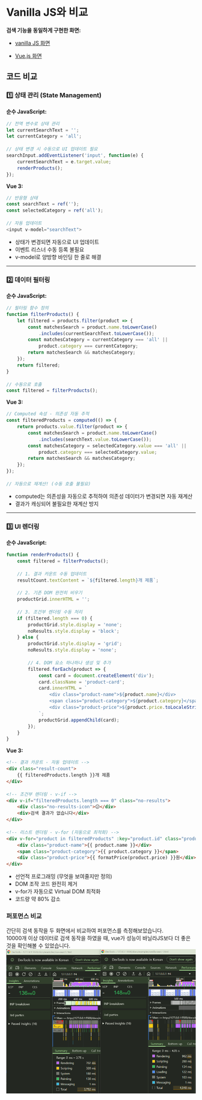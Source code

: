 # Vanilla JS와 비교

**검색 기능을 동일하게 구현한 화면:**

- [vanilla JS 화면](examples/vanilla-search.html)

- [Vue.js 화면](examples/vue-search.html)

## 코드 비교

### 1️⃣ 상태 관리 (State Management)

**순수 JavaScript:**
```javascript
// 전역 변수로 상태 관리
let currentSearchText = '';
let currentCategory = 'all';

// 상태 변경 시 수동으로 UI 업데이트 필요
searchInput.addEventListener('input', function(e) {
    currentSearchText = e.target.value;
    renderProducts();
});
```

**Vue 3:**
```javascript
// 반응형 상태
const searchText = ref('');
const selectedCategory = ref('all');

// 자동 업데이트
<input v-model="searchText">
```
- 상태가 변경되면 자동으로 UI 업데이트
- 이벤트 리스너 수동 등록 불필요
- v-model로 양방향 바인딩 한 줄로 해결

---

### 2️⃣ 데이터 필터링

**순수 JavaScript:**
```javascript
// 필터링 함수 정의
function filterProducts() {
    let filtered = products.filter(product => {
        const matchesSearch = product.name.toLowerCase()
            .includes(currentSearchText.toLowerCase());
        const matchesCategory = currentCategory === 'all' || 
            product.category === currentCategory;
        return matchesSearch && matchesCategory;
    });
    return filtered;
}

// 수동으로 호출
const filtered = filterProducts();
```

**Vue 3:**
```javascript
// Computed 속성 - 의존성 자동 추적
const filteredProducts = computed(() => {
    return products.value.filter(product => {
        const matchesSearch = product.name.toLowerCase()
            .includes(searchText.value.toLowerCase());
        const matchesCategory = selectedCategory.value === 'all' || 
            product.category === selectedCategory.value;
        return matchesSearch && matchesCategory;
    });
});

// 자동으로 재계산! (수동 호출 불필요)
```
- computed는 의존성을 자동으로 추적하여 의존성 데이터가 변경되면 자동 재계산
- 결과가 캐싱되어 불필요한 재계산 방지

---

### 3️⃣ UI 렌더링

**순수 JavaScript:**
```javascript
function renderProducts() {
    const filtered = filterProducts();
    
    // 1. 결과 카운트 수동 업데이트
    resultCount.textContent = `${filtered.length}개 제품`;
    
    // 2. 기존 DOM 완전히 비우기
    productGrid.innerHTML = '';
    
    // 3. 조건부 렌더링 수동 처리
    if (filtered.length === 0) {
        productGrid.style.display = 'none';
        noResults.style.display = 'block';
    } else {
        productGrid.style.display = 'grid';
        noResults.style.display = 'none';
        
        // 4. DOM 요소 하나하나 생성 및 추가
        filtered.forEach(product => {
            const card = document.createElement('div');
            card.className = 'product-card';
            card.innerHTML = `
                <div class="product-name">${product.name}</div>
                <span class="product-category">${product.category}</span>
                <div class="product-price">${product.price.toLocaleString()}원</div>
            `;
            productGrid.appendChild(card);
        });
    }
}
```

**Vue 3:**
```html
<!-- 결과 카운트 - 자동 업데이트 -->
<div class="result-count">
    {{ filteredProducts.length }}개 제품
</div>

<!-- 조건부 렌더링 - v-if -->
<div v-if="filteredProducts.length === 0" class="no-results">
    <div class="no-results-icon">😕</div>
    <div>검색 결과가 없습니다</div>
</div>

<!-- 리스트 렌더링 - v-for (자동으로 최적화) -->
<div v-for="product in filteredProducts" :key="product.id" class="product-card">
    <div class="product-name">{{ product.name }}</div>
    <span class="product-category">{{ product.category }}</span>
    <div class="product-price">{{ formatPrice(product.price) }}원</div>
</div>
```
- 선언적 프로그래밍 (무엇을 보여줄지만 정의)
- DOM 조작 코드 완전히 제거
- v-for가 자동으로 Virtual DOM 최적화
- 코드량 약 80% 감소

### 퍼포먼스 비교
간단히 검색 동작을 두 화면에서 비교하여 퍼포먼스를 측정해보았습니다.<br>
10000개 이상 데이터로 검색 동작을 하였을 때, vue가 성능이 바닐라JS보다 더 좋은 것을 확인해볼 수 있었습니다.
![compare](images/vue-vanliajs-compare.png)
